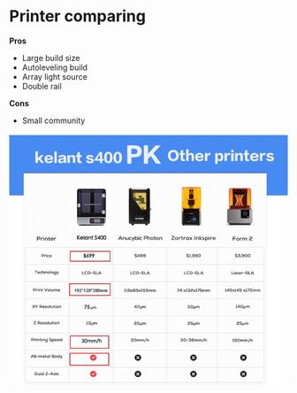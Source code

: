 # Printer comparing

**__Pros__**
* Large build size
* Autoleveling build
* Array light source
* Double rail

**__Cons__**
* Small community

<img src="https://github.com/Kelant3D/Kelant-S400/blob/master/web/comparing.jpg" />
 

